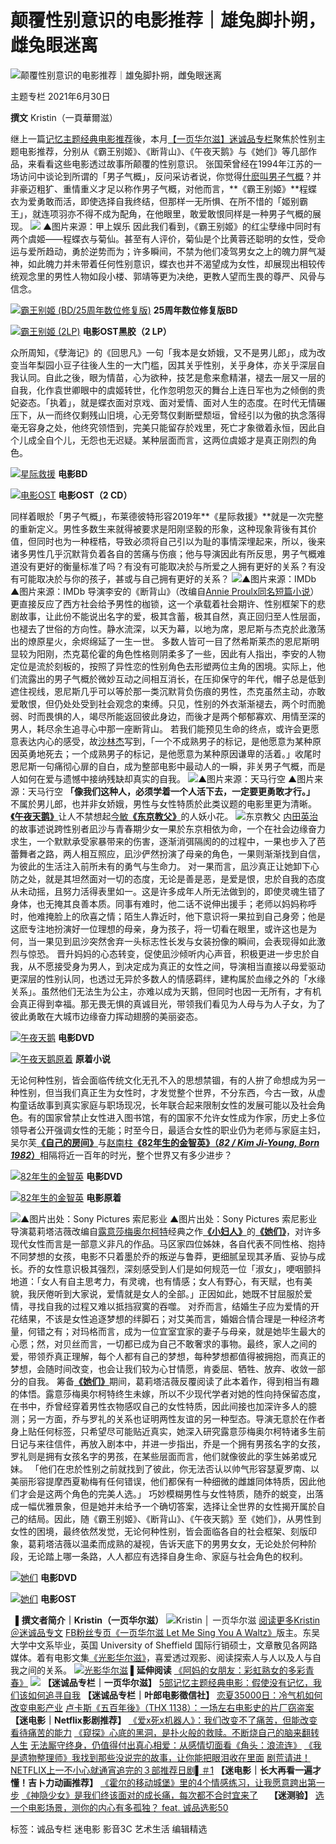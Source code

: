 # 颠覆性别意识的电影推荐｜雄兔脚扑朔，雌兔眼迷离

![颠覆性别意识的电影推荐｜雄兔脚扑朔，雌兔眼迷离](/Content/Images/Article/1200X628_20210629222959.jpg)

主题专栏 2021年6月30日

**撰文** Kristin（一頁華爾滋）

继上一篇[记忆主题经典电影推荐](https://meet.eslite.com/tw/tc/article/202105170001)後，本月[【一页华尔滋】迷诚品专栏](https://meet.eslite.com/tw/tc/author/authornews/a540848e-c2b6-eb11-a7ad-0050f2d45d38)聚焦於性别主题电影推荐，分别从《霸王别姬》、《断背山》、《午夜天鹅》与《她们》等几部作品，来看看这些电影透过故事所颠覆的性别意识。 张国荣曾经在1994年江苏的一场访问中谈论到所谓的「男子气概」，反问采访者说，你觉得[什麽叫男子气概](https://www.eslite.com/product/1001149212846520utm_source=meeteslite&utm_medium=article&utm_campaign=2021kristin_gender_19&utm_content=dcdm&utm_term=202106210002)？并非豪迈粗犷、重情重义才足以称作男子气概，对他而言，**《霸王别姬》**程蝶衣为爱勇敢而活，即使选择自我终结，但那样一无所惧、在所不惜的「姬别霸王」，就连项羽亦不得不成为配角，在他眼里，敢爱敢恨同样是一种男子气概的展现。 ![](/CMS/Files/@M091/2021-06/kristin/gender/1.jpg) ▲图片来源：甲上娱乐 因此我们看到，《霸王别姬》的红尘孽缘中同时有两个虞姬——程蝶衣与菊仙。甚至有人评价，菊仙是个比黄蓉还聪明的女性，受命运与爱所趋动，勇於逆势而为；许多瞬间，不禁为他们凌驾男女之上的魄力屏气凝神，如此魄力并未带着任何性别意识，蝶衣也并不渴望成为女性，却展现出相较传统观念里的男性人物如段小楼、郭靖等更为决绝，更教人望而生畏的尊严、风骨与信念。

 [![霸王别姬 (BD/25周年数位修复版)](https://s.eslite.dev/upload/product/l/2681790364008/20190726061125859097.jpg)](https://www.eslite.com/product/1004137752782506utm_source=meeteslite&utm_medium=article&utm_campaign=2021kristin_gender_1&utm_content=dcdm&utm_term=202106210002) **25周年数位修复版BD**

 [![霸王别姬 (2LP)](https://s.eslite.dev/upload/product/l/2681913470005/20200822014313494058.jpg)](https://www.eslite.com/product/1004121682868883utm_source=meeteslite&utm_medium=article&utm_campaign=2021kristin_gender_2&utm_content=dcdm&utm_term=202106210002) **电影OST黑胶（2 LP）**

众所周知，《孽海记》的《回思凡》一句「我本是女娇娥，又不是男儿郎」，成为改变当年梨园小豆子往後人生的一大门槛，因其关乎性别，关乎身体，亦关乎深层自我认同。自此之後，眼为情苗，心为欲种，技艺是愈来愈精湛，褪去一层又一层的自我，化作袁世卿眼中的虞姬转世，化作忽明忽灭的舞台上连日军也为之倾倒的贵妃姿态。「执着」，就是蝶衣面对京戏、面对爱情、面对人生的态度。在时代无情碾压下，从一而终仅剩残山旧境，心无旁骛仅剩断壁颓垣，曾经引以为傲的执念落得毫无容身之处，他终究领悟到，完美只能留存於戏里，死亡才象徵着永恒，因此自个儿成全自个儿，无怨也无迟疑。某种层面而言，这两位虞姬才是真正刚烈的角色。  

 [![星际救援](https://s.eslite.dev/upload/product/l/2681855047006/20200206054827053058.jpg)](https://www.eslite.com/product/1004137752825352utm_source=meeteslite&utm_medium=article&utm_campaign=2021kristin_gender_3&utm_content=dcdm&utm_term=202106210002) **电影BD**

 [![电影OST](https://s.eslite.dev/upload/product/l/2681860557002/20200305123700973001.jpg)](https://www.eslite.com/product/1004123082830866utm_source=meeteslite&utm_medium=article&utm_campaign=2021kristin_gender_4&utm_content=dcdm&utm_term=202106210002) **电影OST（2 CD）**

同样着眼於「男子气概」，布莱德彼特形容2019年**《星际救援》**就是一次完整的重新定义。男性多数生来就得被要求是阳刚坚毅的形象，这种现象背後有其价值，但同时也为一种桎梏，导致必须将自己引以为耻的事情深埋起来，所以，後来诸多男性几乎沉默背负着各自的苦痛与伤痕；他与导演因此有所反思，男子气概难道没有更好的衡量标准了吗？有没有可能取决於与所爱之人拥有更好的关系？有没有可能取决於与你的孩子，甚或与自己拥有更好的关系？ ![▲图片来源：IMDb](/CMS/Files/@M091/2021-06/kristin/gender/2.jpg) ▲图片来源：IMDb 导演李安的《断背山》（改编自[Annie Proulx同名短篇小说](https://www.newyorker.com/magazine/1997/10/13/brokeback-mountain)）更直接反应了西方社会给予男性的枷锁，这一个承载着社会期许、性别框架下的悲剧故事，让此份不能说出名字的爱，极其含蓄，极其自然，真正回归至人性层面，也褪去了世俗的方向性。静水流深，以天为幕，以地为席，恩尼斯与杰克於此激荡出的燎原星火，余烬绵延了一生一世。 多数人皆可一目了然希斯莱杰的恩尼斯明显较为阳刚，杰克葛伦霍的角色性格则阴柔多了一些，因此有人指出，李安的人物定位是流於刻板的，按照了异性恋的性别角色去形塑两位主角的困境。实际上，他们流露出的男子气概於微妙互动之间相互消长，在压抑保守的年代，帽子总是低到遮住视线，恩尼斯几乎可以等於那一类沉默背负伤痕的男性，杰克虽然主动，亦敢爱敢恨，但仍处处受到社会观念的束缚。只见，性别的外衣渐渐褪去，两个时而脆弱、时而畏惧的人，竭尽所能返回彼此身边，而後才是两个郁郁寡欢、用情至深的男人，耗尽余生追寻心中那一座断背山。 若我们能预见生命的终点，或许会更愿意表达内心的感受，故[沙林杰](https://www.eslite.com/Searchkeyword=%E6%B2%99%E6%9E%97%E5%82%91&utm_source=meeteslite&utm_medium=article&utm_campaign=2021kristin_gender_5&utm_content=dcdm&utm_term=202106210002)写到，「一个不成熟男子的标记，是他愿意为某种原因英勇地死去；一个成熟男子的标记，是他愿意为某种原因谦卑的活着。」收尾时恩尼斯一句痛彻心扉的自白，成为整部电影中最动人的一瞬，非关男子气概，而是人如何在爱与遗憾中接纳残缺却真实的自我。 ![▲图片来源：天马行空](/CMS/Files/@M091/2021-06/kristin/gender/3.jpg) ▲图片来源：天马行空 **「像我们这种人，必须学着一个人活下去，一定要更勇敢才行。」** 不属於男儿郎，也并非女娇娥，男性与女性特质於此类议题的电影里更为清晰。[**《午夜天鹅》**](https://www.eslite.com/product/1001251382682022632001utm_source=meeteslite&utm_medium=article&utm_campaign=2021kristin_gender_9&utm_content=dcdm&utm_term=202106210002)让人不禁想起[今敏](https://www.eslite.com/searchkeyword=%E4%BB%8A%E6%95%8F&author=WyLku4rmlY8iXQ&utm_source=meeteslite&utm_medium=article&utm_campaign=2021kristin_gender_7&utm_content=dcdm&utm_term=202106210002)[**《东京教父》**](https://www.eslite.com/product/1004275552367749utm_source=meeteslite&utm_medium=article&utm_campaign=2021kristin_gender_6&utm_content=dcdm&utm_term=202106210002)的人妖小花。 ![东京教父](https://s.eslite.dev/Upload/Product/201807/l/636679628521081250.jpg) [内田英治](https://twitter.com/eijiuchidafilm)的故事述说跨性别者凪沙与青春期少女一果於东京相依为命，一个在社会边缘奋力求生，一个默默承受家暴带来的伤害，逐渐消弭隔阂的的过程中，一果也步入了芭蕾舞者之路，两人相互照应，凪沙俨然扮演了母亲的角色，一果则渐渐找到自信，为彼此的生活注入前所未有的勇气与生命力。 对一果而言，凪沙真正让她卸下心防之处，就是其坦然面对一切的态度，无论是善是恶，是爱是恨，忠於自我的态度从未动摇，且努力活得表里如一。这是许多成年人所无法做到的，即使灵魂生错了身体，也无掩其良善本质。同事有难时，他二话不说伸出援手；老师以妈妈称呼时，他难掩脸上的欣喜之情；陌生人靠近时，他下意识将一果拉到自己身旁；他是这麽专注地扮演好一位理想的母亲，身为孩子，将一切看在眼里，或许这也是为何，当一果见到凪沙突然舍弃一头标志性长发与女装扮像的瞬间，会表现得如此激烈与惊恐。 晋升妈妈的心态转变，促使凪沙倾听内心声音，积极更进一步忠於自我，从不愿接受身为男人，到决定成为真正的女性之间，导演相当直接以母爱驱动更深层的性别认同，也透过无异於多数人的情感羁绊，建构属於血缘之外的「水缘关系」。虽然他们无法生为公主，亦难以成为天鹅，但同时也因一无所有，才有机会真正得到幸福。那无畏无惧的真诚目光，带领我们看见为人母与为人子女，为了彼此勇敢在大城市边缘奋力挥动翅膀的美丽姿态。

 [![午夜天鹅](https://s.eslite.dev/upload/product/l/2682027265006/20210607150806882147.jpg)](https://www.eslite.com/product/1003249592682027265006utm_source=meeteslite&utm_medium=article&utm_campaign=2021kristin_gender_8&utm_content=dcdm&utm_term=202106210002) **电影DVD**

 [![午夜天鹅原着](https://s.eslite.dev/upload/product/l/2682022632001/20210528055502405678.jpg)](https://www.eslite.com/product/1001251382682022632001utm_source=meeteslite&utm_medium=article&utm_campaign=2021kristin_gender_9&utm_content=dcdm&utm_term=202106210002) **原着小说**

无论何种性别，皆会面临传统文化无孔不入的思想禁锢，有的人拚了命想成为另一种性别，但当我们真正生为女性时，才发觉整个世界，不分东西，今古一致，从虚构童话故事到真实家庭与职场现况，长年联合起来限制女性的发展可能以及社会角色。有的国家曾禁止女性进入图书馆，有的国家不允许女性成为作家，历史上多位领导者公开强调女性的无能；时至今日，最适合女性的职业仍为老师与家庭主妇，吴尔芙[**《自己的房间》**](https://www.eslite.com/product/1001135592734967utm_source=meeteslite&utm_medium=article&utm_campaign=2021kristin_gender_10&utm_content=dcdm&utm_term=202106210002)与[赵南柱](https://www.eslite.com/searchkeyword=%E8%B6%99%E5%8D%97%E6%9F%B1&author=WyLotpnljZfmn7EiXQ&utm_source=meeteslite&utm_medium=article&utm_campaign=2021kristin_gender_11&utm_content=dcdm&utm_term=202106210002)[**《82年生的金智英》（_82 / Kim Ji-Young, Born 1982_）**](https://www.eslite.com/product/1001180772672855utm_source=meeteslite&utm_medium=article&utm_campaign=2021kristin_gender_17&utm_content=dcdm&utm_term=202106210002)相隔将近一百年的时光，整个世界又有多少进步？  

 [![82年生的金智英](https://s.eslite.dev/upload/product/l/2681860775000/20200306041044720688.jpg)](https://www.eslite.com/product/1004301372831077utm_source=meeteslite&utm_medium=article&utm_campaign=2021kristin_gender_18&utm_content=dcdm&utm_term=202106210002) **电影DVD**

 [![82年生的金智英](https://s.eslite.dev/Upload/Product/201804/l/636602418452840000.jpg)](https://www.eslite.com/product/1001180772672855utm_source=meeteslite&utm_medium=article&utm_campaign=2021kristin_gender_17&utm_content=dcdm&utm_term=202106210002) **电影原着**

![▲图片出处：Sony Pictures 索尼影业](/CMS/Files/@M091/2021-06/kristin/gender/4.jpg) ▲图片出处：Sony Pictures 索尼影业 导演葛莉塔洁薇改编自[露意莎梅奥尔柯特](https://www.eslite.com/searchauthor=WyLpnLLmmJPojo7vvI7mooXvvI7lpafniL7np5HnibkiXQ&utm_source=meeteslite&utm_medium=article&utm_campaign=2021kristin_gender_12&utm_content=dcdm&utm_term=202106210002)经典之作[**《小妇人》**](https://www.eslite.com/product/1001119732814117utm_source=meeteslite&utm_medium=article&utm_campaign=2021kristin_gender_13&utm_content=dcdm&utm_term=202106210002)的[**《她们》**](https://www.eslite.com/product/1001119732814118utm_source=meeteslite&utm_medium=article&utm_campaign=2021kristin_gender_14&utm_content=dcdm&utm_term=202106210002)，对许多现代女性而言是一部意义非凡的作品。马区家四位姊妹，各自代表不同性格、抱持不同梦想的女孩，电影不只着墨於乔的叛逆与鲁莽，更细腻呈现其矛盾、妥协与成长。乔的女性意识极其强烈，深刻感受到人们是如何规范一位「淑女」，哽咽颤抖地道：「女人有自主思考力，有灵魂，也有情感；女人有野心，有天赋，也有美貌，我厌倦听到大家说，爱情就是女人的全部。」正因如此，她既不甘屈服於爱情，寻找自我的过程又难以抵挡寂寞的吞噬。 对乔而言，结婚生子应为爱情的开花结果，不该是女性追逐梦想的绊脚石；对艾美而言，婚姻合情合理是一种经济考量，何错之有；对玛格而言，成为一位宜室宜家的妻子与母亲，就是她毕生最大的心愿；然，对贝丝而言，一切都已成为自己不敢奢求的事物。最终，家人之间的爱，带领乔真正理解，每个人都有自己的梦想，每种梦想都值得被拥抱，而真正的梦想，会随时间改变，也会让我们较为心甘情愿，肯委屈、牺牲、放弃、收敛一部分的自我。 筹备[**《她们》**](https://www.eslite.com/product/1001119732814118utm_source=meeteslite&utm_medium=article&utm_campaign=2021kristin_gender_14&utm_content=dcdm&utm_term=202106210002)期间，葛莉塔洁薇反覆阅读了此本着作，得到相当有趣的体悟。露意莎梅奥尔柯特终生未嫁，所以不少现代学者对她的性向持保留态度，在书中，乔曾经穿着男性衣物感叹自己的女性特质，因此间接也加深许多人的臆测；另一方面，乔与罗礼的关系也证明两性友谊的另一种型态。导演无意於在作者身上贴任何标签，只希望尽可能贴近真实，她深入研究露意莎梅奥尔柯特诸多生前日记与来往信件，再放入剧本中，并进一步指出，乔是一个拥有男孩名字的女孩，罗礼则是拥有女孩名字的男孩，在某些层面而言，他们就像彼此的孪生姊弟或兄妹。 「他们在忠於性别之前就找到了彼此，你无法否认以帅气形容瑟夏罗南、以美丽形容提摩西夏勒梅有任何错误，他们都保有一种细微的雌雄同体特质，因此他们才会是这两个角色的完美人选。」 巧妙模糊男性与女性特质，随乔的蜕变，出落成一幅优雅景象，但是她并未给予一个确切答案，选择让全世界的女性揭开属於自己的结局。因此，随《霸王别姬》、《断背山》、《午夜天鹅》至《她们》，从男性到女性的困境，最终依然发觉，无论何种性别，皆会面临各自的社会框架、刻版印象，葛莉塔洁薇以温柔而成熟的凝视，告诉天底下的男男女女，无论处於何种阶段，无论踏上哪一条路，人人都应有选择自身生命、家庭与社会角色的权利。

 [![她们](https://s.eslite.dev/upload/product/l/2681864901009/20200324034120535569.jpg)](https://www.eslite.com/product/1004130382834696utm_source=meeteslite&utm_medium=article&utm_campaign=2021kristin_gender_15&utm_content=dcdm&utm_term=202106210002) **电影DVD**

 [![她们](https://s.eslite.dev/upload/product/2681867413004/l/2681867413004.jpg)](https://www.eslite.com/product/1004123602836651utm_source=meeteslite&utm_medium=article&utm_campaign=2021kristin_gender_16&utm_content=dcdm&utm_term=202106210002) **电影OST**

  **▌撰文者简介｜Kristin（一页华尔滋）** ![Kristin │ 一页华尔滋](/CMS/Files/@M091/2021-05/kristin/kristin3.jpg) [阅读更多Kristin＠迷诚品专文](https://meet.eslite.com/tw/tc/author/authornews/a540848e-c2b6-eb11-a7ad-0050f2d45d38) [FB粉丝专页《一页华尔滋 Let Me Sing You A Waltz》](https://www.facebook.com/letmesingyouawaltz/)版主。东吴大学中文系毕业，英国 University of Sheffield 国际行销硕士，文章散见各网路媒体。着有电影文集[《光影华尔滋》](https://www.eslite.com/product/1001139302682002872007utm_source=meeteslite&utm_medium=article&utm_campaign=2021kristin_intro&utm_content=dcdm&utm_term=kristin)，喜爱透过观影、阅读探索人与人以及人与自我之间的关系。 [![光影华尔滋](https://s.eslite.dev/upload/product/l/2682002872007/20210508063838266024.jpg)](https://www.eslite.com/product/1001139302682002872007utm_source=meeteslite&utm_medium=article&utm_campaign=2021kristin_intro&utm_content=dcdm&utm_term=kristin) **▌延伸阅读** [《阿妈的女朋友：彩虹熟女的多彩青春》](https://www.eslite.com/product/1001129722875183utm_source=meeteslite&utm_medium=article&utm_campaign=2021kristin_gender_20&utm_content=dcdm&utm_term=202106210002) [![](https://s.eslite.dev/upload/product/l/2681922774002/20201008060518289681.jpg)](https://www.eslite.com/product/1001129722875183utm_source=meeteslite&utm_medium=article&utm_campaign=2021kristin_gender_20&utm_content=dcdm&utm_term=202106210002) **【迷诚品专栏｜一页华尔滋】** [5部记忆主题经典电影：假使没有记忆，我们该如何追寻自我](https://meet.eslite.com/tw/tc/article/202105170001) **【迷诚品专栏｜叶郎电影徵信社】** [恋夏35000日：冷气机如何改变电影产业](https://meet.eslite.com/tw/tc/article/202105270004) [卢卡斯《五百年後》（THX 1138）：一场左右电影史的片厂窃盗案](https://meet.eslite.com/tw/tc/article/202104010009) **【迷电影｜Netflix影剧推荐】** [《爱x死x机器人》：我们改变不了痛苦，但能改变看待痛苦的能力](https://meet.eslite.com/tw/tc/article/202105250003) [《窥探》心底的黑洞，是扑火般的救赎。不断烧自己的脑来翻转人生](https://meet.eslite.com/tw/tc/article/202105270008) [无法厮守终身，仍值得付出真心相爱：从感情切面看《角头：浪流连》](https://meet.eslite.com/tw/tc/article/202105210011) [《我是遗物整理师》我找到那些没说完的故事，让你能把眼泪收在里面](https://meet.eslite.com/tw/tc/article/202105200013) [剧荒请进！NETFLIX上一不小心就通宵追完的３部推荐日剧▌＃1](https://meet.eslite.com/tw/tc/article/202102200003) **【迷电影｜长大再看一遍才懂！吉卜力动画推荐】** [《霍尔的移动城堡》里的4个情感练习，让我愿意跨出第一步](https://meet.eslite.com/tw/tc/article/202012150001) [《神隐少女》是我们终该面对的成长痛，每次都不合时宜来了](https://meet.eslite.com/tw/tc/article/202012140001)　 **【迷测验】** [选一个电影场景，测你的内心有多孤独？ feat. 诚品选影50](https://meet.eslite.com/tw/tc/article/202103250002)  

标签：诚品专栏 迷电影 影音3C 艺术生活 编辑精选
